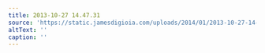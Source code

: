 ```yaml
---
title: 2013-10-27 14.47.31
source: 'https://static.jamesdigioia.com/uploads/2014/01/2013-10-27-14-47-31-scaled.jpg'
altText: ''
caption: ''
---
```


